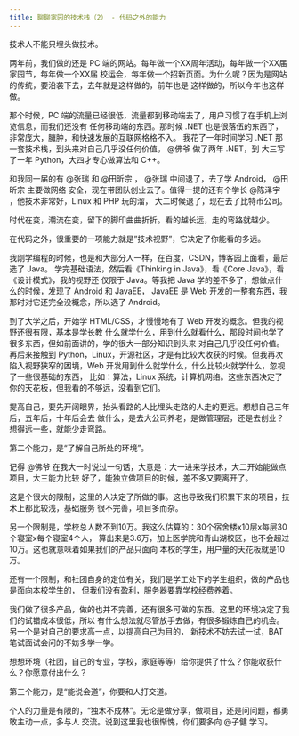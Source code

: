 ```yaml
---
title: 聊聊家园的技术栈（2） - 代码之外的能力
---
```


技术人不能只埋头做技术。

两年前，我们做的还是 PC 端的网站。每年做一个XX周年活动，每年做一个XX届家园节，每年做一个XX届
校运会，每年做一个招新页面。为什么呢？因为是网站的传统，要沿袭下去，去年就是这样做的，前年也是
这样做的，所以今年也这样做。

那个时候，PC 端的流量已经很低，流量都到移动端去了，用户习惯了在手机上浏览信息，而我们还没有
任何移动端的东西。那时候 .NET 也是很落伍的东西了，非常庞大，臃肿，和快速发展的互联网格格不入。
我花了一年时间学习 .NET 那一套技术栈，到头来对自己几乎没任何价值。 @佛爷 做了两年 .NET，到
大三写了一年 Python，大四才专心做算法和 C++。

和我同一届的有 @张瑞 和 @田昕宗 ， @张瑞 中间退了，去了学 Android， @田昕宗 主要做网络
安全，现在带团队创业去了。值得一提的还有个学长 @陈泽宇 ，他技术非常好，Linux 和 PHP 玩的溜，
大二时候退了，现在去了比特币公司。

时代在变，潮流在变，留下的脚印曲曲折折。看的越长远，走的弯路就越少。

在代码之外，很重要的一项能力就是”技术视野”，它决定了你能看的多远。

我刚学编程的时候，也是和大部分人一样，在百度，CSDN，博客园上面看，最后选了 Java。
学完基础语法，然后看《Thinking in Java》，看《Core Java》，看《设计模式》，我的视野还
仅限于 Java。等我把 Java 学的差不多了，想做点什么的时候，发现了 Android 和 JavaEE，
JavaEE 是 Web 开发的一整套东西，我那时对它还完全没概念，所以选了 Android。

到了大学之后，开始学 HTML/CSS，才慢慢地有了 Web 开发的概念。但我的视野还很有限，基本是学长教
什么就学什么，用到什么就看什么，那段时间也学了很多东西，但如前面讲的，学的很大一部分知识到头来
对自己几乎没任何价值。再后来接触到 Python，Linux，开源社区，才是有比较大收获的时候。但我再次
陷入视野狭窄的困境，Web 开发用到什么就学什么，什么比较火就学什么，忽视了一些很基础的东西，
比如：算法，Linux 系统，计算机网络。这些东西决定了你的天花板，但我看的不够远，没看到它们。

提高自己，要先开阔眼界，抬头看路的人比埋头走路的人走的更远。想想自己三年后，五年后，十年后会去
做什么，是去大公司养老，是做管理层，还是去创业？想得远一些，就能少走弯路。

第二个能力，是“了解自己所处的环境”。

记得 @佛爷 在我大一时说过一句话，大意是：大一进来学技术，大二开始能做点项目，大三能力比较
好了，能独立做项目的时候，差不多又要离开了。

这是个很大的限制，这里的人决定了所做的事。这也导致我们积累下来的项目，技术上都比较浅，基础服务
很不完善，项目多而杂。

另一个限制是，学校总人数不到10万。我这么估算的：30个宿舍楼x10层x每层30个寝室x每个寝室4个人，
算出来是3.6万，加上医学院和青山湖校区，也不会超过10万。这也就意味着如果我们的产品只面向
本校的学生，用户量的天花板就是10万。

还有一个限制，和社团自身的定位有关，我们是学工处下的学生组织，做的产品也是面向本校学生的，
但我们没有盈利，服务器要靠学校经费养着。

我们做了很多产品，做的也并不完善，还有很多可做的东西。这里的环境决定了我们的试错成本很低，所以
有什么想法就尽管放手去做，有很多锻炼自己的机会。另一个是对自己的要求高一点，以提高自己为目的，
新技术不妨去试一试，BAT笔试面试会问的不妨多学一学。

想想环境（社团，自己的专业，学校，家庭等等）给你提供了什么？你能收获什么？你愿意付出什么？

第三个能力，是“能说会道”，你要和人打交道。

个人的力量是有限的，“独木不成林”。无论是做分享，做项目，还是问问题，都勇敢主动一点，多与人
交流。说到这里我也很惭愧，你们要多向 @子健 学习。

